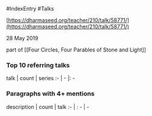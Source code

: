 #IndexEntry #Talks

[https://dharmaseed.org/teacher/210/talk/58771/](https://dharmaseed.org/teacher/210/talk/58771/)

28 May 2019

part of [[Four Circles, Four Parables of Stone and Light]]
### Top 10 referring talks
talk | count | series
:- | - |: -

### Paragraphs with 4+ mentions
description | count | talk
:- | : - | -

